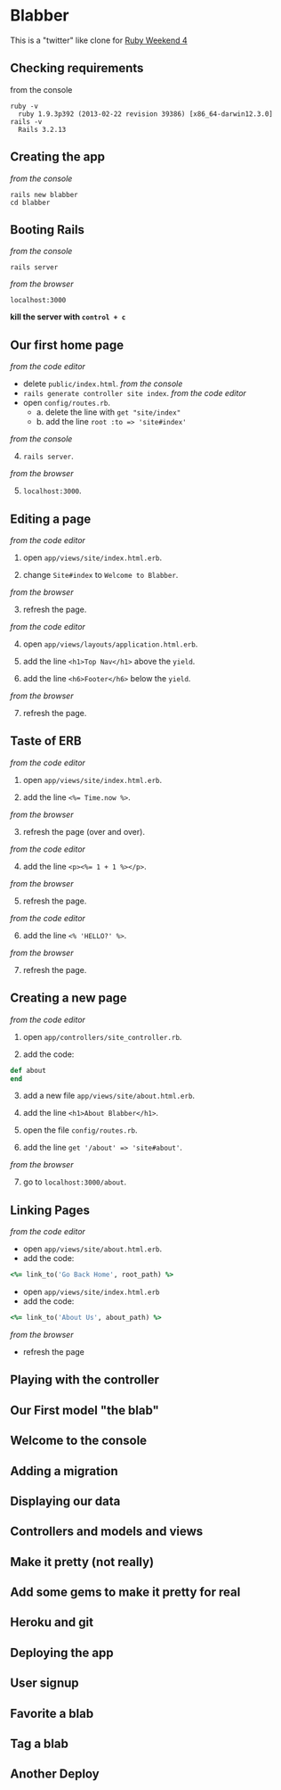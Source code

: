 # Blabber
This is a "twitter" like clone for [Ruby Weekend 4](http://rubyweekend.com)

## Checking requirements
from the console

```text
ruby -v
  ruby 1.9.3p392 (2013-02-22 revision 39386) [x86_64-darwin12.3.0]
rails -v
  Rails 3.2.13
```

## Creating the app
_from the console_

```text
rails new blabber
cd blabber
```

## Booting Rails
_from the console_
```text
rails server
```

_from the browser_
```text
localhost:3000
```
**kill the server with `control + c`**

## Our first home page
_from the code editor_
- delete `public/index.html`.
_from the console_
- `rails generate controller site index`.
_from the code editor_
- open `config/routes.rb`.
  - a. delete the line with `get "site/index"`
  - b. add the line `root :to => 'site#index'`

_from the console_

4. `rails server`.

_from the browser_

5. `localhost:3000`.

## Editing a page

_from the code editor_

1. open `app/views/site/index.html.erb`.

2. change `Site#index` to `Welcome to Blabber`.

_from the browser_

3. refresh the page.

_from the code editor_

4. open `app/views/layouts/application.html.erb`.

5. add the line `<h1>Top Nav</h1>` above the `yield`.

6. add the line `<h6>Footer</h6>` below the `yield`.

_from the browser_

7. refresh the page.


## Taste of ERB
_from the code editor_

1. open `app/views/site/index.html.erb`.

2. add the line `<%= Time.now %>`.

_from the browser_

3. refresh the page (over and over).

_from the code editor_

4. add the line `<p><%= 1 + 1 %></p>`.

_from the browser_

5. refresh the page.

_from the code editor_

6. add the line `<% 'HELLO?' %>`.

_from the browser_

7. refresh the page.


## Creating a new page
_from the code editor_

1. open `app/controllers/site_controller.rb`.

2. add the code:
```ruby
def about
end
```

3. add a new file `app/views/site/about.html.erb`.

4. add the line `<h1>About Blabber</h1>`.

5. open the file `config/routes.rb`.

6. add the line `get '/about' => 'site#about'`.

_from the browser_

7. go to `localhost:3000/about`.


## Linking Pages
_from the code editor_
- open `app/views/site/about.html.erb`.
- add the code:
```ruby
<%= link_to('Go Back Home', root_path) %>
```

- open `app/views/site/index.html.erb`
- add the code:
```ruby
<%= link_to('About Us', about_path) %>
```

_from the browser_
- refresh the page


## Playing with the controller

## Our First model "the blab"

## Welcome to the console

## Adding a migration

## Displaying our data

## Controllers and models and views

## Make it pretty (not really)

## Add some gems to make it pretty for real

## Heroku and git

## Deploying the app

## User signup

## Favorite a blab

## Tag a blab

## Another Deploy